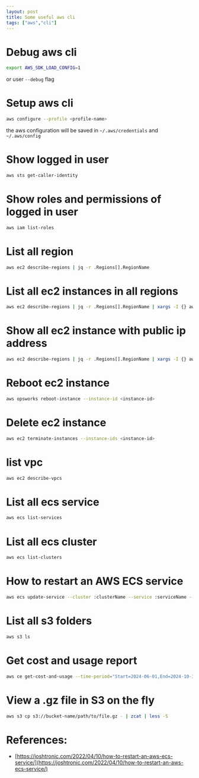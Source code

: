 ```yaml
---
layout: post
title: Some useful aws cli
tags: ["aws","cli"]
---
```


# Debug aws cli 
```bash
export AWS_SDK_LOAD_CONFIG=1
```
or user `--debug` flag

# Setup  aws cli
```bash
aws configure --profile <profile-name>
```
the aws configuration will be saved in `~/.aws/credentials` and `~/.aws/config`

# Show logged in user
```bash
aws sts get-caller-identity
```

# Show roles and permissions of logged in user
```bash
aws iam list-roles
```

# List all region
```bash
aws ec2 describe-regions | jq -r .Regions[].RegionName
```

# List all ec2 instances in all regions
```bash
aws ec2 describe-regions | jq -r .Regions[].RegionName | xargs -I {} aws ec2 describe-instances --region {} | jq -r .Reservations[].Instances[].InstanceId
```

# Show all ec2 instance with public ip address
```bash
aws ec2 describe-regions | jq -r .Regions[].RegionName | xargs -I {} aws ec2 describe-instances --region {} | jq -r ".Reservations[].Instances[] | {IdInstanceId: .InstanceId, IP: .PublicIpAddress}"
```

# Reboot ec2 instance
```bash
aws opsworks reboot-instance --instance-id <instance-id>
```

# Delete ec2 instance
```bash
aws ec2 terminate-instances --instance-ids <instance-id>
```

# list vpc
```bash
aws ec2 describe-vpcs
```

# List all ecs service
```bash
aws ecs list-services
```

# List all ecs cluster
```bash
aws ecs list-clusters
```

# How to restart an AWS ECS service
```bash
aws ecs update-service --cluster :clusterName --service :serviceName --force-new-deployment
```

# List all s3 folders
```bash
aws s3 ls
```

# Get cost and usage report
```bash
aws ce get-cost-and-usage --time-period="Start=2024-06-01,End=2024-10-31" --granularity=MONTHLY --metrics "UNBLENDED_COST" "BLENDED_COST" "USAGE_QUANTITY"
```

# View a .gz file in S3 on the fly
```bash
aws s3 cp s3://bucket-name/path/to/file.gz - | zcat | less -S
```


# References:
- [https://joshtronic.com/2022/04/10/how-to-restart-an-aws-ecs-service/](https://joshtronic.com/2022/04/10/how-to-restart-an-aws-ecs-service/)